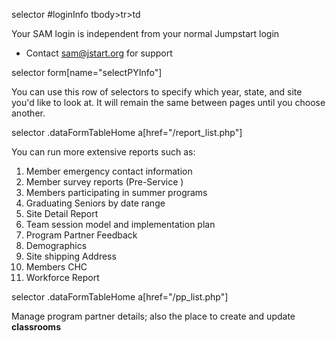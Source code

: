 selector #loginInfo tbody>tr>td

Your SAM login is independent from your normal Jumpstart login

* Contact [sam@jstart.org](mailto:sam@jstart.org) for support



selector form[name="selectPYInfo"]

You can use this row of selectors to specify which year, state, and site you'd like to look at. It will remain the same between pages until you choose another.



selector .dataFormTableHome a[href="/report_list.php"]

You can run more extensive reports such as:

1. Member emergency contact information
2. Member survey reports (Pre-Service )
3. Members participating in summer programs
4. Graduating Seniors by date range
5. Site Detail Report
6. Team session model and implementation plan
7. Program Partner Feedback
8. Demographics
9. Site shipping Address
10. Members CHC
11. Workforce Report

selector .dataFormTableHome a[href="/pp_list.php"]

Manage program partner details; also the place to create and update **classrooms**